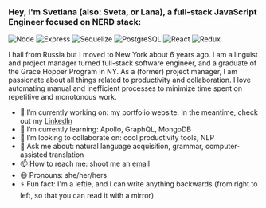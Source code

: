 ### Hey, I'm Svetlana (also: Sveta, or Lana), a full-stack JavaScript Engineer focused on NERD stack:

![Node](https://www.javatpoint.com/js/nodejs/images/node-js-tutorial.png)
![Express](https://kalvanaveen.github.io/WebDevelopmentResources.github.io/Images/Express-JS-min.png)
![Sequelize](https://sequelize.org/v4/manual/asset/logo-small.png)
![PostgreSQL](https://d7umqicpi7263.cloudfront.net/img/product/e3f98154-0f42-427d-91b5-6dd0b54a3427/c877db83-e4a7-4191-8574-4479d7d69580.png)
![React](https://cdn.iconscout.com/icon/free/png-256/react-3-1175109.png)
![Redux](https://cdn.iconscout.com/icon/free/png-256/redux-283024.png)


I hail from Russia but I moved to New York about 6 years ago.
I am a  linguist and project manager turned full-stack software engineer, and a graduate of the Grace Hopper Program in NY.
As a (former) project manager, I am passionate about all things related to productivity and collaboration.
I love automating manual and inefficient processes to minimize time spent on repetitive and monotonous work.

* 🔭 I’m currently working on: my portfolio website.
In the meantime, check out my [LinkedIn](https://www.linkedin.com/in/svetlana-leonova/)
* 🌱 I’m currently learning: Apollo, GraphQL, MongoDB
* 👯 I’m looking to collaborate on: cool productivity tools, NLP
* 💬 Ask me about: natural language acquisition, grammar, computer-assisted translation
* 📫 How to reach me: shoot me an [email](leonova_svetlana@yahoo.com)
* 😄 Pronouns: she/her/hers
* ⚡ Fun fact: I'm a leftie, and I can write anything backwards (from right to left, so that you can read it with a mirror)
